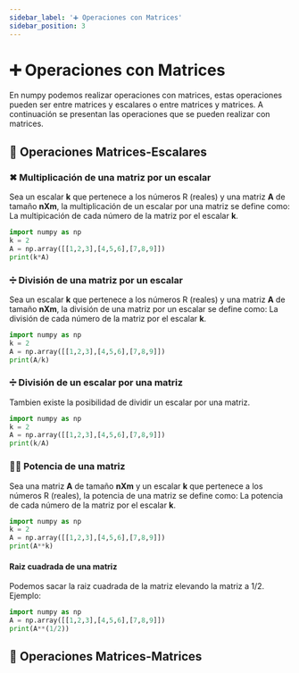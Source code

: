 ```yaml
---
sidebar_label: '➕ Operaciones con Matrices'
sidebar_position: 3
---
```


# ➕ Operaciones con Matrices
En numpy podemos realizar operaciones con matrices, estas operaciones pueden ser entre matrices y escalares o entre matrices y matrices.
A continuación se presentan las operaciones que se pueden realizar con matrices.


## 📝 Operaciones Matrices-Escalares

### ✖ Multiplicación de una matriz por un escalar
Sea un escalar **k** que pertenece a los números R (reales) y una matriz **A** de tamaño **nXm**, la multiplicación de un escalar por una matriz se define como:
La multipicación de cada número de la matriz por el escalar **k**.


```python title="Multiplicación de una matriz por un escalar"
import numpy as np
k = 2
A = np.array([[1,2,3],[4,5,6],[7,8,9]])
print(k*A)
```


### ➗ División de una matriz por un escalar
Sea un escalar **k** que pertenece a los números R (reales) y una matriz **A** de tamaño **nXm**, la división de una matriz por un escalar se define como:
La división de cada número de la matriz por el escalar **k**.


```python title="División de una matriz por un escalar"
import numpy as np
k = 2
A = np.array([[1,2,3],[4,5,6],[7,8,9]])
print(A/k)
```


### ➗ División de un escalar por una matriz
Tambien existe la posibilidad de dividir un escalar por una matriz.


```python title="División de un escalar por una matriz"
import numpy as np
k = 2
A = np.array([[1,2,3],[4,5,6],[7,8,9]])
print(k/A)
```


### ☝🏽️ Potencia de una matriz
Sea una matriz **A** de tamaño **nXm** y un escalar **k** que pertenece a los números R (reales), la potencia de una matriz se define como:
La potencia de cada número de la matriz por el escalar **k**.


```python title="Potencia de una matriz"
import numpy as np
k = 2
A = np.array([[1,2,3],[4,5,6],[7,8,9]])
print(A**k)
```
#### Raiz cuadrada de una matriz
Podemos sacar la raiz cuadrada de la matriz elevando la matriz a 1/2. Ejemplo:


```python title="Raiz cuadrada de una matriz"
import numpy as np
A = np.array([[1,2,3],[4,5,6],[7,8,9]])
print(A**(1/2))
```

## 📝 Operaciones Matrices-Matrices

